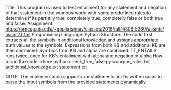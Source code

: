 Title: This program is used to test entailment for any statement and negation of that statement in the wumpus world with some predefined rules to determine if its partially true, completely true, completely false or both true and false.
Assignment: https://omega.uta.edu/~gopikrishnav/classes/2018/fall/4308_5360/assmts/assmt7.html
Programming Language: Python
Structure:
    The code first extracts all the symbols in additional knowledge and assigns appropriate truth values to the symbols. Expressions from both KB and additional KB are then combined. Symbols from KB and alpha are combined.
    TT_ENTAILS runs twice, once for KB's entailment with alpha and negation of alpha
How to run the code:
    >time python check_true_false.py wumpus_rules.txt additional_knowledge.txt statement.txt

NOTE: The implementation supports xor statements and is written so as to parse the input symbols from the provided statements dynamically.
    
